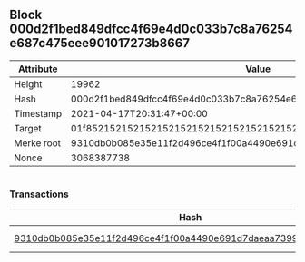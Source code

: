 ## Block 000d2f1bed849dfcc4f69e4d0c033b7c8a76254e687c475eee901017273b8667

Attribute | Value
--- | ---
Height | 19962
Hash | 000d2f1bed849dfcc4f69e4d0c033b7c8a76254e687c475eee901017273b8667
Timestamp | 2021-04-17T20:31:47+00:00
Target | 01f8521521521521521521521521521521521521521521521521521521521521
Merke root | 9310db0b085e35e11f2d496ce4f1f00a4490e691d7daeaa7399faeaf72e24805
Nonce | 3068387738

```

```

### Transactions

Hash | Amount
--- | ---
[9310db0b085e35e11f2d496ce4f1f00a4490e691d7daeaa7399faeaf72e24805](9310db0b085e35e11f2d496ce4f1f00a4490e691d7daeaa7399faeaf72e24805.md) | 10.00000000 SKEPTI 
